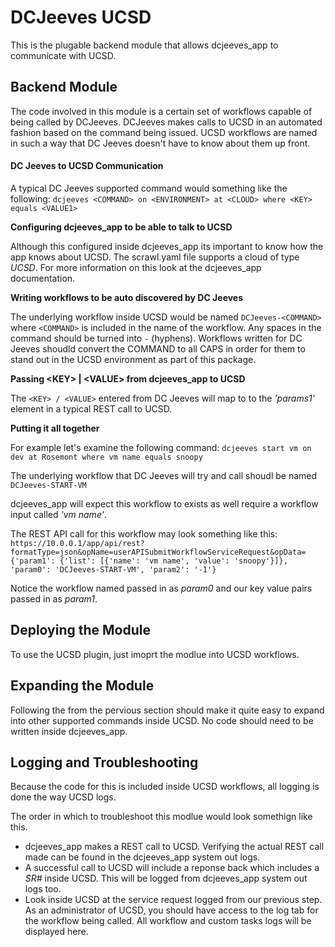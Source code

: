 # DCJeeves UCSD 
This is the plugable backend module that allows dcjeeves\_app to communicate with UCSD.

## Backend Module
The code involved in this module is a certain set of workflows capable of being called by DCJeeves.  DCJeeves makes calls to UCSD in an automated fashion based on the command being issued.  UCSD workflows are named in such a way that DC Jeeves doesn't have to know about them up front.

#### DC Jeeves to UCSD Communication
A typical DC Jeeves supported command would something like the following:
`dcjeeves <COMMAND> on <ENVIRONMENT> at <CLOUD> where <KEY> equals <VALUE1>
`

**Configuring dcjeeves_app to be able to talk to UCSD**

Although this configured inside dcjeeves\_app its important to know how the app knows about UCSD.  The scrawl.yaml file supports a cloud of type *UCSD*.  For more information on this look at the dcjeeves_app documentation.

**Writing workflows to be auto discovered by DC Jeeves**

The underlying workflow inside UCSD would be named `DCJeeves-<COMMAND>` where `<COMMAND>` is included in the name of the workflow.  Any spaces in the command should be turned into `-` (hyphens).  Workflows written for DC Jeeves shoudld convert the COMMAND to all CAPS in order for them to stand out in the UCSD environment as part of this package.  

 
**Passing \<KEY> | \<VALUE> from dcjeeves\_app to UCSD**
 
The `<KEY> / <VALUE>` entered from DC Jeeves will map to to the *'params1'* element in a typical REST call to UCSD.  


**Putting it all together**

For example let's examine the following command:
`dcjeeves start vm on dev at Rosemont where vm name equals snoopy`

The underlying workflow that DC Jeeves will try and call shoudl be named `DCJeeves-START-VM` 

dcjeeves\_app will expect this workflow to exists as well require a workflow input called *'vm name'*.  

The REST API call for this workflow may look something like this:
` https://10.0.0.1/app/api/rest?formatType=json&opName=userAPISubmitWorkflowServiceRequest&opData={'param1': {'list': [{'name': 'vm name', 'value': 'snoopy'}]}, 'param0': 'DCJeeves-START-VM', 'param2': '-1'}`

Notice the workflow named passed in as *param0* and our key value pairs passed in as *param1*.


## Deploying the Module
To use the UCSD plugin, just imoprt the modlue into UCSD workflows.  

## Expanding the Module
Following the from the pervious section should make it quite easy to expand into other supported commands inside UCSD.  No code should need to be written inside dcjeeves\_app.

## Logging and Troubleshooting
Because the code for this is included inside UCSD workflows, all logging is done the way UCSD logs.  

The order in which to troubleshoot this modlue would look somethign like this.

* dcjeeves\_app makes a REST call to UCSD.  Verifying the actual REST call made can be found in the dcjeeves\_app system out logs.
* A successful call to UCSD will include a reponse back which includes a *SR#* inside UCSD.  This will be logged from dcjeeves\_app system out logs too.
* Look inside UCSD at the service request logged from our previous step.  As an administrator of UCSD, you should have access to the log tab for the workflow being called.  All workflow and custom tasks logs will be displayed here.








